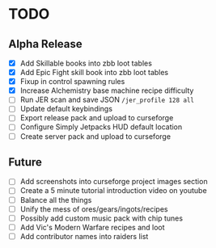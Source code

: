 TODO
===

## Alpha Release
- [x] Add Skillable books into zbb loot tables
- [x] Add Epic Fight skill book into zbb loot tables
- [x] Fixup in control spawning rules
- [x] Increase Alchemistry base machine recipe difficulty
- [ ] Run JER scan and save JSON `/jer_profile 128 all`
- [ ] Update default keybindings
- [ ] Export release pack and upload to curseforge
- [ ] Configure Simply Jetpacks HUD default location
- [ ] Create server pack and upload to curseforge

## Future
- [ ] Add screenshots into curseforge project images section
- [ ] Create a 5 minute tutorial introduction video on youtube
- [ ] Balance all the things
- [ ] Unify the mess of ores/gears/ingots/recipes
- [ ] Possibly add custom music pack with chip tunes
- [ ] Add Vic's Modern Warfare recipes and loot
- [ ] Add contributor names into raiders list
